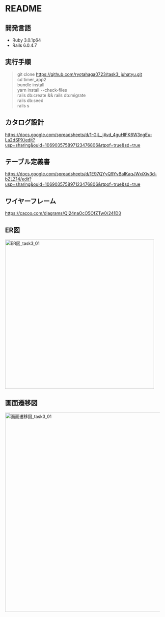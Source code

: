 # README

## 開発言語
- Ruby 3.0.1p64
- Rails 6.0.4.7

## 実行手順
> git clone https://github.com/ryotahaga0723/task3_juhatyu.git   
> cd timer_app2   
> bundle install  
> yarn install --check-files  
> rails db:create && rails db:migrate  
> rails db:seed  
> rails s

## カタログ設計
https://docs.google.com/spreadsheets/d/1-GiL_jAvd_4guHlFK6W3ngEu-La2dSPX/edit?usp=sharing&ouid=106903575897123476806&rtpof=true&sd=true

## テーブル定義書
https://docs.google.com/spreadsheets/d/1E97QYyQ9YvBaIKaqJWxiXiv3d-bZLZ14/edit?usp=sharing&ouid=106903575897123476806&rtpof=true&sd=true

## ワイヤーフレーム
https://cacoo.com/diagrams/QI24naOcO5OfZTw0/241D3

## ER図
<img width="485" alt="ER図_task3_01" src="https://user-images.githubusercontent.com/102888155/172347649-a84e2a01-d60c-4536-89e6-d1da781fd242.png">

## 画面遷移図
<img width="647" alt="画面遷移図_task3_01" src="https://user-images.githubusercontent.com/102888155/172347675-cde22f4a-d34b-4e3e-a71c-664934be6572.png">
